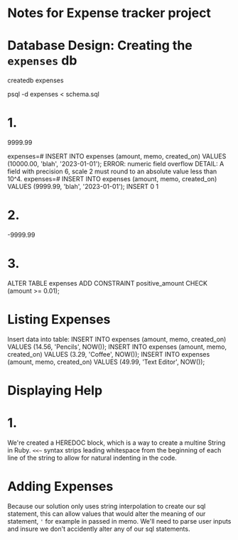 # Notes for Expense tracker project

# Database Design: Creating the `expenses` db

createdb expenses

psql -d expenses < schema.sql

# 1.
9999.99

expenses=# INSERT INTO expenses (amount, memo, created_on) VALUES (10000.00, 'blah', '2023-01-01');
ERROR:  numeric field overflow
DETAIL:  A field with precision 6, scale 2 must round to an absolute value less than 10^4.
expenses=# INSERT INTO expenses (amount, memo, created_on) VALUES (9999.99, 'blah', '2023-01-01');
INSERT 0 1

# 2.
-9999.99

# 3.
ALTER TABLE expenses ADD CONSTRAINT positive_amount CHECK (amount >= 0.01);

# Listing Expenses

Insert data into table:
INSERT INTO expenses (amount, memo, created_on) VALUES (14.56, 'Pencils', NOW());
INSERT INTO expenses (amount, memo, created_on) VALUES (3.29, 'Coffee', NOW());
INSERT INTO expenses (amount, memo, created_on) VALUES (49.99, 'Text Editor', NOW());

# Displaying Help

# 1.
We're created a HEREDOC block, which is a way to create a multine String in Ruby. `<<~` syntax strips leading whitespace from the beginning of each line of the string to allow for natural indenting in the code.

# Adding Expenses

Because our solution only uses string interpolation to create our sql statement, this can allow values that would alter the meaning of our statement, `'` for example in passed in memo. We'll need to parse user inputs and insure we don't accidently alter any of our sql statements.
